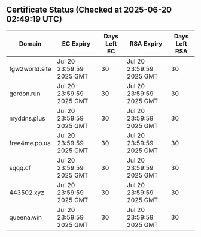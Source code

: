 ## Certificate Status (Checked at 2025-06-20 02:49:19 UTC)
| Domain | EC Expiry | Days Left EC | RSA Expiry | Days Left RSA |
|--------|-----------|-------------|------------|--------------|
| fgw2world.site | Jul 20 23:59:59 2025 GMT | 30 | Jul 20 23:59:59 2025 GMT | 30 |
| gordon.run | Jul 20 23:59:59 2025 GMT | 30 | Jul 20 23:59:59 2025 GMT | 30 |
| myddns.plus | Jul 20 23:59:59 2025 GMT | 30 | Jul 20 23:59:59 2025 GMT | 30 |
| free4me.pp.ua | Jul 20 23:59:59 2025 GMT | 30 | Jul 20 23:59:59 2025 GMT | 30 |
| sqqq.cf | Jul 20 23:59:59 2025 GMT | 30 | Jul 20 23:59:59 2025 GMT | 30 |
| 443502.xyz | Jul 20 23:59:59 2025 GMT | 30 | Jul 20 23:59:59 2025 GMT | 30 |
| queena.win | Jul 20 23:59:59 2025 GMT | 30 | Jul 20 23:59:59 2025 GMT | 30 |
